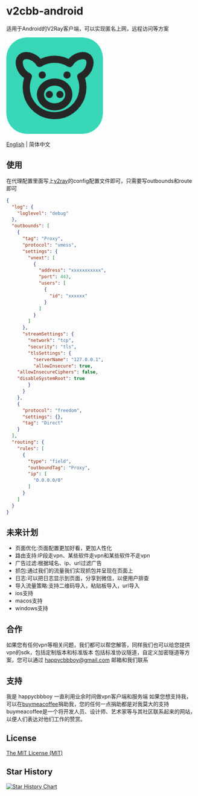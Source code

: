 # v2cbb-android
适用于Android的V2Ray客户端，可以实现匿名上网，远程访问等方案

![256](./assets/256.png)

[English](README_EN.md) | 简体中文

## 使用

在代理配置里面写上[v2ray](https://v2ray.com/)的config配置文件即可，只需要写outbounds和route即可

```json
{
  "log": {
    "loglevel": "debug"
  },
  "outbounds": [
    {
      "tag": "Proxy",
      "protocol": "vmess",
      "settings": {
        "vnext": [
          {
            "address": "xxxxxxxxxxx",
            "port": 443,
            "users": [
              {
                "id": "xxxxxx"
              }
            ]
          }
        ]
      },
      "streamSettings": {
        "network": "tcp",
        "security": "tls",
        "tlsSettings": {
          "serverName": "127.0.0.1",
          "allowInsecure": true,
    "allowInsecureCiphers": false,
    "disableSystemRoot": true
        }
      }
    },
    {
      "protocol": "freedom",
      "settings": {},
      "tag": "Direct"
    }
  ],
  "routing": {
    "rules": [
      {
        "type": "field",
        "outboundTag": "Proxy",
        "ip": [
          "0.0.0.0/0"
        ]
      }
    ]
  }
}
```

## 未来计划

- 页面优化:页面配置更加好看，更加人性化
- 路由支持:IP段走vpn、某些软件走vpn和某些软件不走vpn
- 广告过滤:根据域名、ip、url过滤广告
- 抓包:通过我们的流量我们实现抓包并呈现在页面上
- 日志:可以把日志显示到页面，分享到微信，以便用户排查
- 导入流量策略:支持二维码导入，粘贴板导入，url导入
- ios支持
- macos支持
- windows支持

## 合作

如果您有任何vpn等相关问题，我们都可以帮您解答，同样我们也可以给您提供vpn的sdk，包括定制版本和标准版本
包括标准协议隧道，自定义加密隧道等方案，您可以通过 happycbbboy@gmail.com 邮箱和我们联系

## 支持

我是 happycbbboy 一直利用业余时间做vpn客户端和服务端
如果您想支持我，可以在[buymeacoffee](https://www.buymeacoffee.com/happycbbboy)捐助我，您的任何一点捐助都是对我莫大的支持
buymeacoffee是一个将开发人员、设计师、艺术家等与其社区联系起来的网站，以便人们表达对他们工作的赞赏。

## License

[The MIT License (MIT)](https://github.com/happycbbboy/v2cbb-android/blob/main/LICENSE)

## Star History

<a href="https://star-history.com/#happycbbboy/v2cbb-android&Date">
  <picture>
    <source media="(prefers-color-scheme: dark)" srcset="https://api.star-history.com/svg?repos=happycbbboy/v2cbb-android&type=Date&theme=dark" />
    <source media="(prefers-color-scheme: light)" srcset="https://api.star-history.com/svg?repos=happycbbboy/v2cbb-android&type=Date" />
    <img alt="Star History Chart" src="https://api.star-history.com/svg?repos=happycbbboy/v2cbb-android&type=Date" />
  </picture>
</a>

